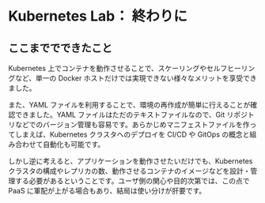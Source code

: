 # Kubernetes Lab： 終わりに

## ここまででできたこと

Kubernetes 上でコンテナを動作させることで、スケーリングやセルフヒーリングなど、単一の Docker ホストだけでは実現できない様々なメリットを享受できました。

また、YAML ファイルを利用することで、環境の再作成が簡単に行えることが確認できました。YAML ファイルはただのテキストファイルなので、Git リポジトリなどでのバージョン管理も容易です。あらかじめマニフェストファイルを作ってしまえば、Kubernetes クラスタへのデプロイを CI/CD や GitOps の概念と組み合わせて自動化も可能です。

しかし逆に考えると、アプリケーションを動作させたいだけでも、Kubernetes クラスタの構成やレプリカの数、動作させるコンテナのイメージなどを設計・管理する必要があるということです。ユーザ側の関心や目的次第では、この点で PaaS に軍配が上がる場合もあり、結局は使い分けが肝要です。
